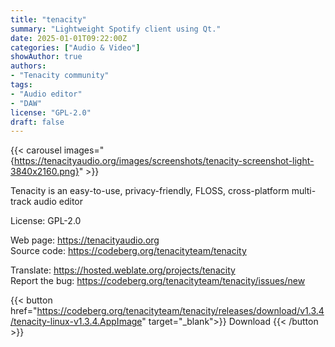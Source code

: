 ```yaml
---
title: "tenacity"
summary: "Lightweight Spotify client using Qt."
date: 2025-01-01T09:22:00Z
categories: ["Audio & Video"]
showAuthor: true
authors:
- "Tenacity community"
tags: 
- "Audio editor"
- "DAW"
license: "GPL-2.0"
draft: false
---
```


{{< carousel images="{https://tenacityaudio.org/images/screenshots/tenacity-screenshot-light-3840x2160.png}" >}}

Tenacity is an easy-to-use, privacy-friendly, FLOSS, cross-platform multi-track audio editor

License: GPL-2.0

Web page: <https://tenacityaudio.org>  
Source code: <https://codeberg.org/tenacityteam/tenacity>  

Translate: <https://hosted.weblate.org/projects/tenacity>  
Report the bug: <https://codeberg.org/tenacityteam/tenacity/issues/new>  

{{< button href="https://codeberg.org/tenacityteam/tenacity/releases/download/v1.3.4/tenacity-linux-v1.3.4.AppImage" target="_blank">}}
Download
{{< /button >}}
